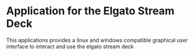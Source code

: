 # Application for the Elgato Stream Deck

This applications provides a linux and windows compatible graphical user interface to interact and use the elgato stream deck
